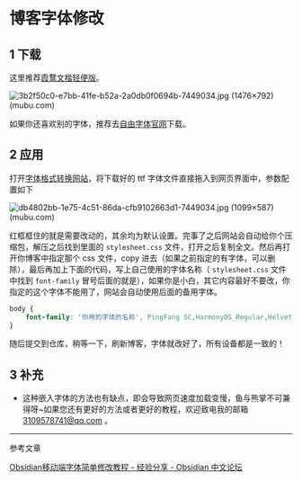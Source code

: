 # 博客字体修改

## 1 下载

这里推荐[霞鹜文楷轻便版](https://github.com/lxgw/LxgwWenKai-Lite)。

![3b2f50c0-e7bb-41fe-b52a-2a0db0f0694b-7449034.jpg (1476×792) (mubu.com)](https://api2.mubu.com/v3/document_image/3b2f50c0-e7bb-41fe-b52a-2a0db0f0694b-7449034.jpg)

如果你还喜欢别的字体，推荐去[自由字体官网](https://ziyouziti.com/)下载。

## 2 应用

打开[字体格式转换网站](https://transfonter.org/)，将下载好的 ttf 字体文件直接拖入到网页界面中，参数配置如下

![db4802bb-1e75-4c51-86da-cfb9102663d1-7449034.jpg (1099×587) (mubu.com)](https://api2.mubu.com/v3/document_image/db4802bb-1e75-4c51-86da-cfb9102663d1-7449034.jpg)

红框框住的就是需要改动的，其余均为默认设置。完事了之后网站会自动给你个压缩包，解压之后找到里面的 `stylesheet.css` 文件，打开之后复制全文。然后再打开你博客中指定那个 css 文件，copy 进去（如果之前指定的有字体，可以删除），最后再加上下面的代码，写上自己使用的字体名称（ `stylesheet.css` 文件中找到 `font-family` 冒号后面的就是），如果你是小白，其它内容最好不要改，你指定的这个字体不能用了，网站会自动使用后面的备用字体。

```css
body {
	font-family: '你用的字体的名称', PingFang SC,HarmonyOS_Regular,Helvetica Neue,Microsoft YaHei,sans-serif !important;
}
```

随后提交到仓库，稍等一下，刷新博客，字体就改好了，所有设备都是一致的！

## 3 补充

- 这种嵌入字体的方法也有缺点，即会导致网页速度加载变慢，鱼与熊掌不可兼得呀~如果您还有更好的方法或者更好的教程，欢迎致电我的邮箱 3109578741@qq.com 。


---

参考文章

[Obsidian移动端字体简单修改教程 - 经验分享 - Obsidian 中文论坛](https://forum-zh.obsidian.md/t/topic/6409)
